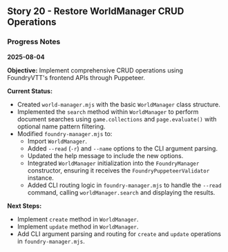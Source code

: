 ## Story 20 - Restore WorldManager CRUD Operations

### Progress Notes

**2025-08-04**

**Objective:** Implement comprehensive CRUD operations using FoundryVTT's frontend APIs through Puppeteer.

**Current Status:**
- Created `world-manager.mjs` with the basic `WorldManager` class structure.
- Implemented the `search` method within `WorldManager` to perform document searches using `game.collections` and `page.evaluate()` with optional name pattern filtering.
- Modified `foundry-manager.mjs` to:
    - Import `WorldManager`.
    - Added `--read` (`-r`) and `--name` options to the CLI argument parsing.
    - Updated the help message to include the new options.
    - Integrated `WorldManager` initialization into the `FoundryManager` constructor, ensuring it receives the `FoundryPuppeteerValidator` instance.
    - Added CLI routing logic in `foundry-manager.mjs` to handle the `--read` command, calling `worldManager.search` and displaying the results.

**Next Steps:**
- Implement `create` method in `WorldManager`.
- Implement `update` method in `WorldManager`.
- Add CLI argument parsing and routing for `create` and `update` operations in `foundry-manager.mjs`.
